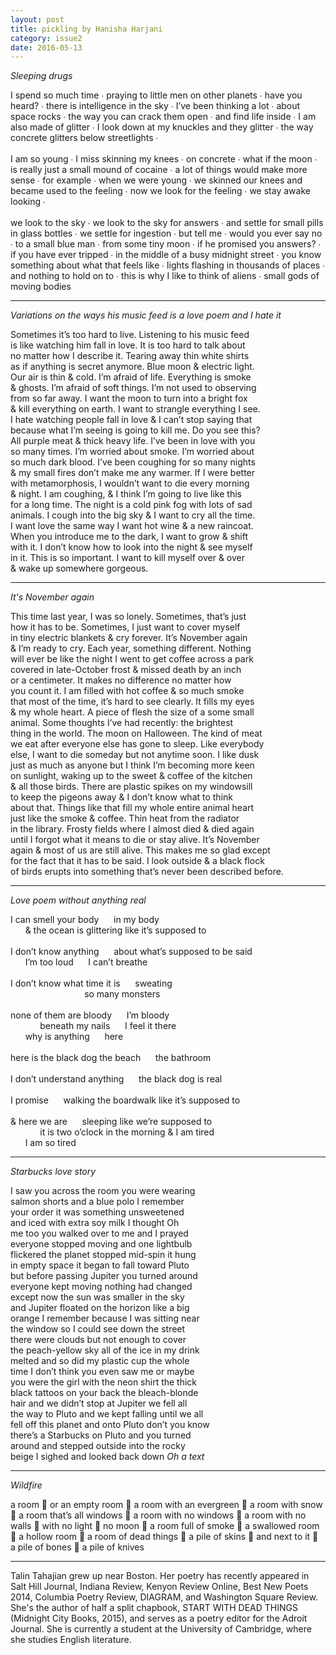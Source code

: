 ```yaml
---
layout: post
title: pickling by Hanisha Harjani
category: issue2
date: 2016-05-13
---
```


*Sleeping drugs*

I spend so much time ∙ praying to little men on other planets ∙ have you heard? ∙ there is intelligence in the sky ∙ I’ve been thinking a lot ∙ about space rocks ∙ the way you can crack them open ∙ and find life inside ∙ I am also made of glitter ∙ I look down at my knuckles and they glitter ∙ the way concrete glitters below streetlights ∙<br><br>
I am so young ∙ I miss skinning my knees ∙ on concrete ∙ what if the moon ∙ is really just a small mound of cocaine ∙ a lot of things would make more sense ∙ for example ∙ when we were young ∙ we skinned our knees and became used to the feeling ∙ now we look for the feeling ∙ we stay awake looking ∙<br><br>
we look to the sky ∙ we look to the sky for answers ∙ and settle for small pills in glass bottles ∙ we settle for ingestion ∙ but tell me ∙ would you ever say no ∙ to a small blue man ∙ from some tiny moon ∙ if he promised you answers? ∙ if you have ever tripped ∙ in the middle of a busy midnight street ∙ you know something about what that feels like ∙ lights flashing in thousands of places ∙ and nothing to hold on to ∙ this is why I like to think of aliens ∙ small gods of moving bodies

___

*Variations on the ways his music feed is a love poem and I hate it*

Sometimes it’s too hard to live. Listening to his music feed<br>
is like watching him fall in love. It is too hard to talk about<br>
no matter how I describe it. Tearing away thin white shirts<br>
as if anything is secret anymore. Blue moon & electric light.<br>
Our air is thin & cold. I’m afraid of life. Everything is smoke<br>
& ghosts. I’m afraid of soft things. I’m not used to observing<br>
from so far away. I want the moon to turn into a bright fox<br>
& kill everything on earth. I want to strangle everything I see.<br>
I hate watching people fall in love & I can’t stop saying that<br>
because what I’m seeing is going to kill me. Do you see this?<br>
All purple meat & thick heavy life. I’ve been in love with you<br>
so many times. I’m worried about smoke. I’m worried about<br>
so much dark blood. I’ve been coughing for so many nights<br>
& my small fires don’t make me any warmer. If I were better<br>
with metamorphosis, I wouldn’t want to die every morning<br>
& night. I am coughing, & I think I’m going to live like this<br>
for a long time. The night is a cold pink fog with lots of sad<br>
animals. I cough into the big sky & I want to cry all the time.<br>
I want love the same way I want hot wine & a new raincoat.<br>
When you introduce me to the dark, I want to grow & shift<br>
with it. I don’t know how to look into the night & see myself<br>
in it. This is so important. I want to kill myself over & over<br>
& wake up somewhere gorgeous.<br>

___

*It's November again*

This time last year, I was so lonely. Sometimes, that’s just<br>
how it has to be. Sometimes, I just want to cover myself<br>
in tiny electric blankets & cry forever. It’s November again<br>
& I’m ready to cry. Each year, something different. Nothing<br>
will ever be like the night I went to get coffee across a park<br>
covered in late-October frost & missed death by an inch<br>
or a centimeter. It makes no difference no matter how<br>
you count it. I am filled with hot coffee & so much smoke<br>
that most of the time, it’s hard to see clearly. It fills my eyes<br>
& my whole heart. A piece of flesh the size of a some small<br>
animal. Some thoughts I’ve had recently: the brightest<br>
thing in the world. The moon on Halloween. The kind of meat<br>
we eat after everyone else has gone to sleep. Like everybody<br>
else, I want to die someday but not anytime soon. I like dusk<br>
just as much as anyone but I think I’m becoming more keen<br>
on sunlight, waking up to the sweet & coffee of the kitchen<br>
& all those birds. There are plastic spikes on my windowsill<br>
to keep the pigeons away & I don’t know what to think<br>
about that. Things like that fill my whole entire animal heart<br>
just like the smoke & coffee. Thin heat from the radiator<br>
in the library. Frosty fields where I almost died & died again<br>
until I forgot what it means to die or stay alive. It’s November<br>
again & most of us are still alive. This makes me so glad except<br>
for the fact that it has to be said. I look outside & a black flock<br>
of birds erupts into something that’s never been described before.<br>

___

*Love poem without anything real*

I can smell your body&nbsp;&nbsp;&nbsp;&nbsp;&nbsp;&nbsp;in my body<br>
&nbsp;&nbsp;&nbsp;&nbsp;&nbsp;&nbsp;& the ocean is glittering like it’s supposed to<br><br>
I don’t know anything&nbsp;&nbsp;&nbsp;&nbsp;&nbsp;&nbsp;about what’s supposed to be said<br>
&nbsp;&nbsp;&nbsp;&nbsp;&nbsp;&nbsp;I’m too loud&nbsp;&nbsp;&nbsp;&nbsp;&nbsp;&nbsp;I can’t breathe<br><br>
I don’t know what time it is&nbsp;&nbsp;&nbsp;&nbsp;&nbsp;&nbsp;sweating<br>
&nbsp;&nbsp;&nbsp;&nbsp;&nbsp;&nbsp;&nbsp;&nbsp;&nbsp;&nbsp;&nbsp;&nbsp;&nbsp;&nbsp;&nbsp;&nbsp;&nbsp;&nbsp;&nbsp;&nbsp;&nbsp;&nbsp;&nbsp;&nbsp;&nbsp;&nbsp;&nbsp;&nbsp;&nbsp;&nbsp;so many monsters<br><br>
none of them are bloody&nbsp;&nbsp;&nbsp;&nbsp;&nbsp;&nbsp;I’m bloody<br>
&nbsp;&nbsp;&nbsp;&nbsp;&nbsp;&nbsp;&nbsp;&nbsp;&nbsp;&nbsp;&nbsp;&nbsp;beneath my nails&nbsp;&nbsp;&nbsp;&nbsp;&nbsp;&nbsp;I feel it there<br>
&nbsp;&nbsp;&nbsp;&nbsp;&nbsp;&nbsp;why is anything&nbsp;&nbsp;&nbsp;&nbsp;&nbsp;&nbsp;here<br><br>
here is the black dog the beach&nbsp;&nbsp;&nbsp;&nbsp;&nbsp;&nbsp;the bathroom<br>
<br>I don’t understand anything&nbsp;&nbsp;&nbsp;&nbsp;&nbsp;&nbsp;the black dog is real<br><br>
I promise&nbsp;&nbsp;&nbsp;&nbsp;&nbsp;&nbsp;walking the boardwalk like it’s supposed to<br><br>
& here we are&nbsp;&nbsp;&nbsp;&nbsp;&nbsp;&nbsp;sleeping like we’re supposed to<br>
&nbsp;&nbsp;&nbsp;&nbsp;&nbsp;&nbsp;&nbsp;&nbsp;&nbsp;&nbsp;&nbsp;&nbsp;it is two o’clock in the morning & I am tired<br>
&nbsp;&nbsp;&nbsp;&nbsp;&nbsp;&nbsp;I am so tired

___

*Starbucks love story*

I saw you across the room you were wearing<br>
salmon shorts and a blue polo I remember<br>
your order it was something unsweetened<br>
and iced with extra soy milk I thought Oh<br>
me too you walked over to me and I prayed<br>
everyone stopped moving and one lightbulb<br>
flickered the planet stopped mid-spin it hung<br>
in empty space it began to fall toward Pluto<br>
but before passing Jupiter you turned around<br>
everyone kept moving nothing had changed<br>
except now the sun was smaller in the sky<br>
and Jupiter floated on the horizon like a big<br>
orange I remember because I was sitting near<br>
the window so I could see down the street<br>
there were clouds but not enough to cover<br>
the peach-yellow sky all of the ice in my drink<br>
melted and so did my plastic cup the whole<br>
time I don’t think you even saw me or maybe<br>
you were the girl with the neon shirt the thick<br>
black tattoos on your back the bleach-blonde<br>
hair and we didn’t stop at Jupiter we fell all<br>
the way to Pluto and we kept falling until we all<br>
fell off this planet and onto Pluto don’t you know<br>
there’s a Starbucks on Pluto and you turned<br>
around and stepped outside into the rocky<br>
beige I sighed and looked back down *Oh a text*<br>

___

*Wildfire*

a room 🔪 or an empty room 🔪 a room with an evergreen 🔪 a room with snow 🔪 a room that’s all windows 🔪 a room with no windows 🔪 a room with no walls 🔪 with no light 🔪 no moon 🔪 a room full of smoke 🔪 a swallowed room 🔪 a hollow room 🔪 a room of dead things 🔪 a pile of skins 🔪 and next to it 🔪 a pile of bones 🔪 a pile of knives

___

Talin Tahajian grew up near Boston. Her poetry has recently appeared in Salt Hill Journal, Indiana Review, Kenyon Review Online, Best New Poets 2014, Columbia Poetry Review, DIAGRAM, and Washington Square Review. She's the author of half a split chapbook, START WITH DEAD THINGS (Midnight City Books, 2015), and serves as a poetry editor for the Adroit Journal. She is currently a student at the University of Cambridge, where she studies English literature.